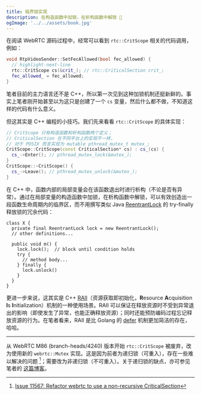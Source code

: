 ```yaml
---
title: 临界锁实现
description: 在构造函数中加锁，在析构函数中解锁 🧐
ogImage: '../../assets/book.jpg'
---
```


在阅读 WebRTC 源码过程中，经常可以看到 `rtc::CritScope` 相关的代码调用，例如：

```cpp:title=rtp_video_sender.cc
void RtpVideoSender::SetFecAllowed(bool fec_allowed) {
  // highlight-next-line
  rtc::CritScope cs(&crit_); // rtc::CriticalSection crit_;
  fec_allowed_ = fec_allowed;
}
```

笔者目前的主力语言还不是 C++，所以第一次见到这种加锁机制还挺新鲜的。事实上笔者刚开始甚至以为这只是创建了一个 `cs` 变量，然后什么都不做，不知道这样的代码有什么意义。

但这其实是 C++ 编程的小技巧。我们先来看看 `rtc::CritScope` 的具体实现：

```cpp:title=critical_section.cc
// CritScope 只有构造函数和析构函数两个定义；
// CriticalSection 在不同平台上的实现不一样，
// 对于 POSIX 而言实现为 mutable pthread_mutex_t mutex_;
CritScope::CritScope(const CriticalSection* cs) : cs_(cs) {
  cs_->Enter(); // pthread_mutex_lock(&mutex_);
}
CritScope::~CritScope() {
  cs_->Leave(); // pthread_mutex_unlock(&mutex_);
}
```

在 C++ 中，函数内部的局部变量会在该函数退出时进行析构（不论是否有异常）。通过在局部变量的构造函数中加锁，在析构函数中解锁，可以有效创造出一段函数生命周期内的临界区，而不用撰写类似 Java [ReentrantLock](https://docs.oracle.com/javase/7/docs/api/java/util/concurrent/locks/ReentrantLock.html) 的 try-finally 释放锁的冗余代码：

```java:title=ReentrantLock
class X {
  private final ReentrantLock lock = new ReentrantLock();
  // other definitions...

  public void m() {
    lock.lock();  // block until condition holds
    try {
      // method body...
    } finally {
      lock.unlock()
    }
  }
}
```

更进一步来说，这其实是 C++ [RAII](https://zh.cppreference.com/w/cpp/language/raii)（资源获取即初始化，**R**esource **A**cquisition **I**s **I**nitialization）机制的一种使用场景。RAII 可以保证在释放资源时不受到异常退出的影响（即使发生了异常，也能正确释放资源）；同时还能预防编码过程忘记释放资源的行为。在笔者看来，RAII 是比 Golang 的 [defer](https://gobyexample-cn.github.io/defer) 机制更加简洁的存在，哈哈。

---

从 WebRTC M86 (branch-heads/4240) 版本开始 `rtc::CritScope` 被废弃，改为使用新的 `webrtc::Mutex` 实现。这是因为前者为递归锁（可重入），存在一些难以解决的问题 [^1]；需要改为非递归锁（不可重入）。关于递归锁的缺点，亦可参见笔者的 [这篇博客](https://mthli.xyz/recursive-re-entrant-locks/)。

[^1]: [Issue 11567: Refactor webrtc to use a non-recursive CriticalSection](https://bugs.chromium.org/p/webrtc/issues/detail?id=11567)
